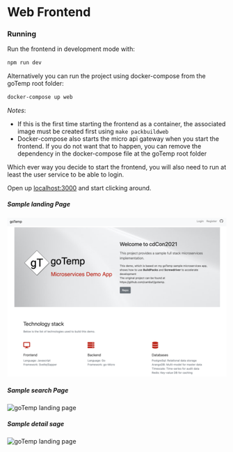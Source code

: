# Web Frontend


### Running

Run the frontend in development mode with:

```bash
npm run dev
```

Alternatively you can run the project using docker-compose from the goTemp root folder:
```bash   
docker-compose up web  
```
*Notes*:

- If this is the first time starting the frontend as a container, the associated image must be created first using `make packbuildweb` 
- Docker-compose also starts the micro api gateway when you start the frontend. 
If you do not want that to happen, you can remove the dependency in the docker-compose file at the goTemp root folder 

Which ever way you decide to start the frontend, you will also need to run at least the user service to be able to login.

Open up [localhost:3000](http://localhost:3000) and start clicking around.

##### Sample landing Page

![goTemp landing page](../../diagramsforDocs/UI_goTemp_Landing_small.png)

##### Sample search Page

![goTemp landing page](../../diagramsforDocs/UI_Promo_detail.png)

##### Sample detail sage

![goTemp landing page](../../diagramsforDocs/UI_Promo_search.png)